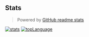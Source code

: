## Stats
> Powered by [GitHub readme stats](https://github.com/anuraghazra/github-readme-stats)

[![stats](https://github-readme-stats.vercel.app/api?username=Josh65-2201&show_icons=true&include_all_commits=true&count_private=true&card_width=400&hide_title=true&ring_color=0078d6&icon_color=0078d6&border_color=505050&text_color=ffffff&bg_color=000000)](https://github.com/Josh65-2201)
[![topLanguage](https://github-readme-stats.vercel.app/api/top-langs/?username=Josh65-2201&layout=compact&include_all_commits=true&count_private=true&card_width=400&icon_color=0078d6&border_color=505050&text_color=ffffff&bg_color=000000)](https://github.com/Josh65-2201)
